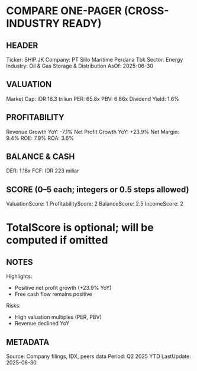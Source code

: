 # COMPARE ONE-PAGER (CROSS-INDUSTRY READY)

## HEADER
Ticker: SHIP.JK
Company: PT Sillo Maritime Perdana Tbk
Sector: Energy
Industry: Oil & Gas Storage & Distribution
AsOf: 2025-06-30

## VALUATION
Market Cap: IDR 16.3 triliun
PER: 65.8x
PBV: 6.86x
Dividend Yield: 1.6%

## PROFITABILITY
Revenue Growth YoY: -7.1%
Net Profit Growth YoY: +23.9%
Net Margin: 9.4%
ROE: 7.9%
ROA: 3.6%

## BALANCE & CASH
DER: 1.18x
FCF: IDR 223 miliar

## SCORE (0–5 each; integers or 0.5 steps allowed)
ValuationScore: 1
ProfitabilityScore: 2
BalanceScore: 2.5
IncomeScore: 2
# TotalScore is optional; will be computed if omitted

## NOTES
Highlights:
- Positive net profit growth (+23.9% YoY)
- Free cash flow remains positive

Risks:
- High valuation multiples (PER, PBV)
- Revenue declined YoY

## METADATA
Source: Company filings, IDX, peers data
Period: Q2 2025 YTD
LastUpdate: 2025-06-30